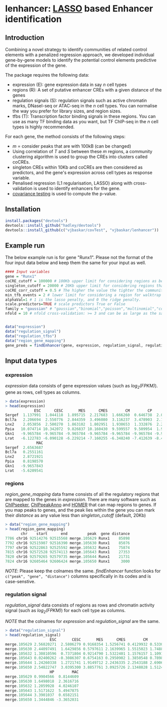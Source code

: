 # lenhancer: [LASSO](https://en.wikipedia.org/wiki/Lasso_(statistics)) based Enhancer identification 

## Introduction
Combining a novel strategy to identify communities of related control elements with a penalized regression approach, we developed individual gene-by-gene models to identify the potential control elements predictive of the expression of the gene. 

The package requires the following data:
* expression (E): gene expression data in say *n* cell types
* regions (R): A set of putative enhancer CREs with a given distance of the genes
* regulation signals (S): regulation signals such as active chromatin marks, DNaseI-seq or ATAC-seq in the *n* cell types. You can normalise the way you prefer for library sizes, and region sizes.
* tfbs (T): Transcription factor binding signals in these regions. You can use as many TF binding data as you want, but TF ChIP-seq in the *n* cell types is highly recommended.

For each gene, the method consists of the following steps:
* *m* = consider peaks that are with 100kB (can be changed)
* Using correlation of *T* and *S* between these *m* regions, a community clustering algorithm is used to group the CREs into clusters called coCREs.
* singleton CREs within 10Kb and coCREs are then considered as predictors,  and the gene's expression across cell types as response variable.
* Penalised regression (L1 regularisation, LASSO) along with cross-validation is used to identify enhancers for the gene.
* [covariance testing](https://www.ncbi.nlm.nih.gov/pmc/articles/PMC4285373/) is used to compute the p-value.

## Installation

```R
install.packages("devtools")
devtools::install_github("hadley/devtools")
devtools::install_github(c("vjbaskar/covTest", "vjbaskar/lenhancer"))
```

## Example run

The below example run is for gene "Runx1". Please not the format of the four input data below and keep them the same for your input as well. 


```R
#### Input variables
gene = "Runx1"
coCRE_cutoff = 100000 # 100Kb upper limit for considering regions as being mapped to the gene
singleton_cutoff = 20000 # 20Kb upper limit for considering regions that are not coCREs in the model
coCRE_corr_cutoff = 0.5 # The higher the value the tighter the community of CREs
min_tfb_events = 2 # lower limit for considering a region for walktrap community clustering
alphaVal=1 # 1 is the lasso penalty, and 0 the ridge penalty.
scale.predictors=TRUE # scale predictors True or False
family = "gaussian" # "gaussian","binomial","poisson","multinomial","cox","mgaussian"
nfold = 10 # nfold cross-validation: >= 3 and can be as large as the sample (# of cell types) size (leave-one-out CV) 


data("expression")
data("regulation_signal")
data("regulation_tfbs")
data("region_gene_mapping")
gene_preds = findEnhancer(gene, expression, regulation_signal, regulation_tfbs, region_gene_mapping, min_tfb_events = 2, coCRE_corr_cutoff = 0.5, singleton_cutoff = 20000, alphaVal = 1, scale.predictors = TRUE, family = "gaussian", nfoldxval = 10)
```

## Input data types

### expression

*expression* data consists of gene expression values (such as *log<sub>2</sub>(FPKM)*). gene as rows, cell types as columns.
```R
> data(expression)
> head(expression)
             ESC      CESC       MES      CMES        CM        CP        HB        HE        HP
Sergef  1.137991  1.044118  1.895715  2.217683  1.666260  0.646738  2.008090  1.244708  1.802633
Bcl7a   2.206694  2.550776  2.844359  3.496080  3.116237  3.478903  2.129927  1.403524  2.419382
Lnx2    2.053856  2.500270  1.863102  1.802951  1.930653  1.332876  2.289595  2.377188  2.195265
Ppia   10.074714 10.342072  9.826837 10.160430  9.599557  9.509954  1.916361  1.533936  2.086379
Gkn1   -9.965784 -9.965784 -9.965784 -9.965784 -9.965784 -9.965784 -9.965784 -9.965784 -9.965784
Lrat   -6.122783 -6.090128 -6.229214 -7.160255 -6.348240 -7.412639 -8.432611 -5.641031 -6.950677
              MAC
Sergef  2.6563687
Bcl7a   0.2551161
Lnx2    2.8721921
Ppia    0.8198570
Gkn1   -9.9657843
Lrat   -5.6209541
```

### regions
*region_gene_mapping* data frame consists of all the regulatory regions that are mapped to the genes in *expression*.
There are many software such as [ChIPseeker](http://bioconductor.org/packages/release/bioc/html/ChIPseeker.html), [ChIPpeakAnno](http://bioconductor.org/packages/release/bioc/html/ChIPpeakAnno.html) and [HOMER](http://homer.ucsd.edu/homer/index.html) that can map regions to genes. If you map peaks to genes, and the peak lies within the gene you can mark their *distance* as any value less than *singleton_cutoff* (default, 20Kb)

```R
> data("region_gene_mapping")
> head(region_gene_mapping)
       chr    start      end         peak  gene distance
7786 chr16 92514276 92515568 merge.105629 Runx1    85898
7792 chr16 92515907 92516390 merge.105630 Runx1    85076
7797 chr16 92522863 92525592 merge.105632 Runx1    75874
7815 chr16 92572528 92574113 merge.105643 Runx1    27353
7820 chr16 92579265 92579735 merge.105644 Runx1    21731
7824 chr16 92605464 92606424 merge.105650 Runx1     3000
```
*NOTE*: Please keep the colnames the same. *findEnhancer* function looks for `c("peak", "gene", "distance")` columns specifically in its codes and is case-senstive.


### regulation signal

*regulation_signal* data consists of regions as rows and chromatin activity signal (such as *log<sub>2</sub>(FPKM)*) for each cell type as columns. 

*NOTE* that the colnames for *expression* and *regulation_signal* are the same.

```R
> data("regulation_signal")
> head(regulation_signal)
                    ESC       CESC       MES      CMES        CM        CP        HB         HE
merge.105629 2.56820271  2.5806279 0.9168354 1.5256741 0.4129932 0.5330959 1.6784691 -0.1319497
merge.105630 2.44097491  1.6429856 0.5797611 2.1639965 1.5515023 1.7488139 3.1067132  0.7631582
merge.105632 1.30810596  0.7371804 0.9214790 1.5322401 1.1576157 1.1091539 1.2070316  0.7889895
merge.105643 0.02400262 -0.3086307 0.6754163 0.2950902 1.3850548 0.7898872 0.7038305  3.2788514
merge.105644 1.24260338  1.2721741 1.9149712 2.2436335 2.2543188 2.6906041 3.7203829  2.8612361
merge.105650 2.54822747  3.0395300 3.8857761 3.0925726 2.1348828 1.5124602 4.0995385  2.2658194
                    HP        MAC
merge.105629 0.9904566  0.8144609
merge.105630 1.6498018  2.3616716
merge.105632 1.2059928  4.0246107
merge.105643 1.5171622  5.4947875
merge.105644 3.3901037  0.6582151
merge.105650 1.3444846 -3.3652031
```
